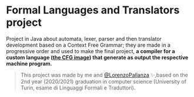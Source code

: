 # Formal Languages and Translators project

Project in Java about automata, lexer, parser and then translator development based on a Context Free Grammar; they are made in a progressive order and used to make the final project, **a compiler for a custom language ([the CFG image](https://github.com/lucamodica/LFT/blob/main/Context_Free_Grammar.jpg)) that generate as output the respective machine program.**

> This project was made by me and [@LorenzoPallanza](https://github.com/LorenzoPallanza) ✨,based on the 2nd year (2020/2021) graduation in computer science (University of Turin, esame di Linguaggi Formali e Traduttori).
